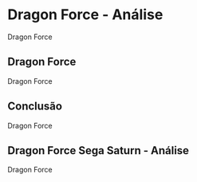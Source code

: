 ---
---

# Dragon Force - Análise

Dragon Force

## Dragon Force

Dragon Force

## Conclusão

Dragon Force

## Dragon Force Sega Saturn - Análise

Dragon Force
